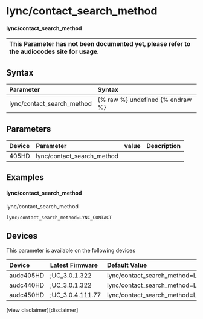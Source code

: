 ﻿---
description: lync/contact_search_method
search: false
---

# lync/contact_search_method

#### lync/contact_search_method


| This Parameter has not been documented yet, please refer to the audiocodes site for usage.  |
| :--- |

## Syntax
| Parameter | Syntax |
| :--- | :--- |
|lync/contact_search_method | {% raw %} undefined {% endraw %} |

## Parameters
|Device|Parameter|value|Description|
|:---|:---|:---|:---|
| 405HD | lync/contact_search_method |  |  |

## Examples
#### lync/contact_search_method

lync/contact_search_method

```
lync/contact_search_method=LYNC_CONTACT
```

## Devices
This parameter is available on the following devices

| Device | Latest Firmware | Default Value |
|:---|:---|:---|
| audc405HD | ;UC_3.0.1.322 | lync/contact_search_method=LYNC_CONTACT 
| audc440HD | ;UC_3.0.1.322 | lync/contact_search_method=LYNC_CONTACT 
| audc450HD | ;UC_3.0.4.111.77 | lync/contact_search_method=LYNC_CONTACT 

(view disclaimer)[disclaimer]
